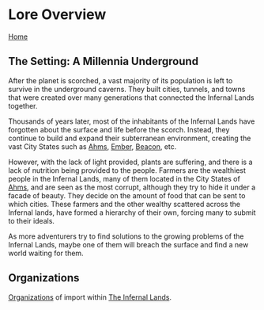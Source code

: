 # Lore Overview
[Home](../11%20General/11.01%20Server%20Introduction.md)

## The Setting: A Millennia Underground
After the planet is scorched, a vast majority of its population is left to survive in the underground caverns. They built cities, tunnels, and towns that were created over many generations that connected the Infernal Lands together. 

Thousands of years later, most of the inhabitants of  the Infernal Lands have forgotten about the surface and life before the scorch. Instead, they continue to build and expand their subterranean environment, creating the vast City States such as [Ahms](14.01%20City%20State%20of%20Ahms/Ahms%20Overview.md), [Ember](14.02%20City%20State%20of%20Ember/Ember%20Overview.md), [Beacon](14.03%20City%20State%20of%20Beacon/Beacon%20Overview.md), etc. 

However, with the lack of light provided, plants are suffering, and there is a lack of nutrition being provided to the people. Farmers are the wealthiest people in the Infernal Lands, many of them located in the City States of [Ahms](14.01%20City%20State%20of%20Ahms/Ahms%20Overview.md), and are seen as the most corrupt, although they try to hide it under a facade of beauty. They decide on the amount of food that can be sent to which cities. These farmers and the other wealthy scattered across the Infernal lands, have formed a hierarchy of their own, forcing many to submit to their ideals.

As more adventurers try to find solutions to the growing problems of the Infernal Lands, maybe one of them will breach the surface and find a new world waiting for them.

## Organizations
[Organizations](12.02%20Organizations/Organizations%20Overview.md) of import within [The Infernal Lands](../14%20Geography/Geography%20Overview.md).